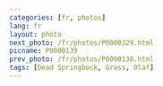 ```yaml
---
categories: [fr, photos]
lang: fr
layout: photo
next_photo: /fr/photos/P0000329.html
picname: P0000139
prev_photo: /fr/photos/P0000138.html
tags: [Dead Springbock, Grass, Olaf]
---
```

